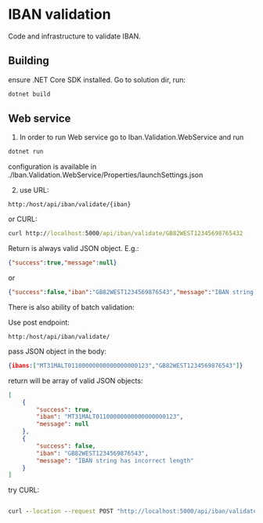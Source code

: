 # IBAN validation

Code and infrastructure to validate IBAN.

## Building

ensure .NET Core SDK installed. Go to solution dir, run:

```cmd
dotnet build
```

## Web service

1. In order to run Web service go to Iban.Validation.WebService and run

```cmd
dotnet run
```

configuration is available in ./Iban.Validation.WebService/Properties/launchSettings.json

2. use URL:

```http
http:/host/api/iban/validate/{iban}
```

or CURL:

```cmd
curl http://localhost:5000/api/iban/validate/GB82WEST12345698765432
```

Return is always valid JSON object. E.g.:

```json
{"success":true,"message":null}
```

or

```json
{"success":false,"iban":"GB82WEST1234569876543","message":"IBAN string has incorrect length"}
```

There is also ability of batch validation:

Use post endpoint:

```http
http:/host/api/iban/validate/
```

pass JSON object in the body:

```json
{ibans:["MT31MALT01100000000000000000123","GB82WEST1234569876543"]}
```

return will be array of valid JSON objects:

```json
[
    {
        "success": true,
        "iban": "MT31MALT01100000000000000000123",
        "message": null
    },
    {
        "success": false,
        "iban": "GB82WEST1234569876543",
        "message": "IBAN string has incorrect length"
    }
]
```

try CURL:

```cmd

curl --location --request POST "http://localhost:5000/api/iban/validate/" --header "Content-Type: application/json"   --data "{ibans:[\"MT31MALT01100000000000000000123\",\"GB82WEST1234569876543\"]}"

```